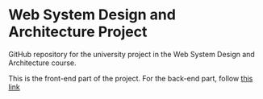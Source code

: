 # Web System Design and Architecture Project

GitHub repository for the university project in the Web System Design and Architecture course.

This is the front-end part of the project. For the back-end part, follow [this link](https://github.com/FrancescoLindiner/monitoraggio)
